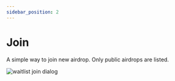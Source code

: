 ```yaml
---
sidebar_position: 2
---
```


# Join

A simple way to join new airdrop. Only public airdrops are listed.

![waitlist join dialog](/img/market/mechanics-simple/wait-list/list_join_dialog.png)


